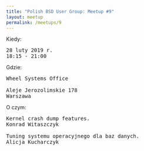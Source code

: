 ```yaml
---
title: "Polish BSD User Group: Meetup #9"
layout: meetup
permalink: /meetups/9
---
```

Kiedy:
<pre>
28 luty 2019 r.
18:15 - 21:00
</pre>
Gdzie:
<pre>
Wheel Systems Office

Aleje Jerozolimskie 178
Warszawa
</pre>
O czym:
<pre style="white-space: pre-wrap;">
Kernel crash dump features.
Konrad Witaszczyk

Tuning systemu operacyjnego dla baz danych.
Alicja Kucharczyk
</pre>
